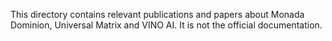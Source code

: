 This directory contains relevant publications and papers about Monada Dominion, Universal Matrix and VINO AI. It is not the official documentation. 

